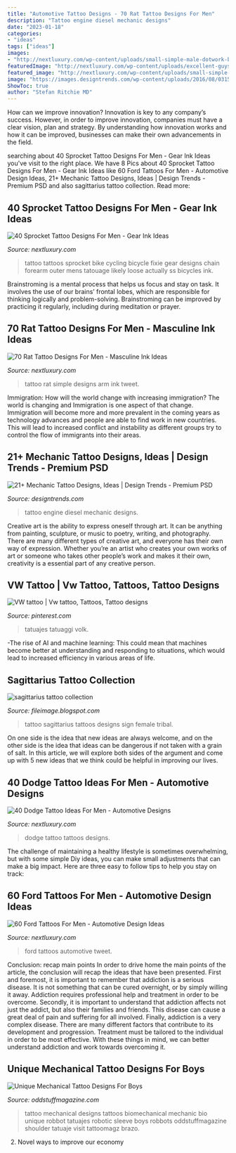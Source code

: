 ```yaml
---
title: "Automotive Tattoo Designs - 70 Rat Tattoo Designs For Men"
description: "Tattoo engine diesel mechanic designs"
date: "2023-01-18"
categories:
- "ideas"
tags: ["ideas"]
images:
- "http://nextluxury.com/wp-content/uploads/small-simple-male-dotwork-black-ink-rat-arm-tattoo-ideas.jpg"
featuredImage: "http://nextluxury.com/wp-content/uploads/excellent-guys-dodge-tattoos.jpg"
featured_image: "http://nextluxury.com/wp-content/uploads/small-simple-male-dotwork-black-ink-rat-arm-tattoo-ideas.jpg"
image: "https://images.designtrends.com/wp-content/uploads/2016/08/03153944/Diesel-Engine-Tattoo-Design.jpg"
ShowToc: true
author: "Stefan Ritchie MD"
---
```



How can we improve innovation?
Innovation is key to any company’s success. However, in order to improve innovation, companies must have a clear vision, plan and strategy. By understanding how innovation works and how it can be improved, businesses can make their own advancements in the field.

	

		
searching about 40 Sprocket Tattoo Designs For Men - Gear Ink Ideas you've visit to the right place. We have 8 Pics about 40 Sprocket Tattoo Designs For Men - Gear Ink Ideas like 60 Ford Tattoos For Men - Automotive Design Ideas, 21+ Mechanic Tattoo Designs, Ideas | Design Trends - Premium PSD and also sagittarius tattoo collection. Read more:
		
    
## 40 Sprocket Tattoo Designs For Men - Gear Ink Ideas

<img loading=lazy src="http://nextluxury.com/wp-content/uploads/mechanical-instructions-sprocket-themed-mens-outer-forearm-tattoos.jpg" onerror="this.onerror=null;this.src='https://tse4.mm.bing.net/th?id=OIP.NZU23uLk7aF0gzcy93epdAAAAA&amp;pid=15.1';" alt="40 Sprocket Tattoo Designs For Men - Gear Ink Ideas">

_Source: nextluxury.com_

>tattoo tattoos sprocket bike cycling bicycle fixie gear designs chain forearm outer mens tatouage likely loose actually ss bicycles ink. 

	

Brainstroming is a mental process that helps us focus and stay on task. It involves the use of our brains’ frontal lobes, which are responsible for thinking logically and problem-solving. Brainstroming can be improved by practicing it regularly, including during meditation or prayer.

    
## 70 Rat Tattoo Designs For Men - Masculine Ink Ideas

<img loading=lazy src="http://nextluxury.com/wp-content/uploads/small-simple-male-dotwork-black-ink-rat-arm-tattoo-ideas.jpg" onerror="this.onerror=null;this.src='https://tse3.mm.bing.net/th?id=OIP.-0G5d8ue8RRwJZWFofP6-AHaHY&amp;pid=15.1';" alt="70 Rat Tattoo Designs For Men - Masculine Ink Ideas">

_Source: nextluxury.com_

>tattoo rat simple designs arm ink tweet. 

	

Immigration: How will the world change with increasing immigration?
The world is changing and Immigration is one aspect of that change. Immigration will become more and more prevalent in the coming years as technology advances and people are able to find work in new countries. This will lead to increased conflict and instability as different groups try to control the flow of immigrants into their areas.

    
## 21+ Mechanic Tattoo Designs, Ideas | Design Trends - Premium PSD

<img loading=lazy src="https://images.designtrends.com/wp-content/uploads/2016/08/03153944/Diesel-Engine-Tattoo-Design.jpg" onerror="this.onerror=null;this.src='https://tse1.mm.bing.net/th?id=OIP.DqxeJ4i_qo49ELMb87lEnAHaJQ&amp;pid=15.1';" alt="21+ Mechanic Tattoo Designs, Ideas | Design Trends - Premium PSD">

_Source: designtrends.com_

>tattoo engine diesel mechanic designs. 

	

Creative art is the ability to express oneself through art. It can be anything from painting, sculpture, or music to poetry, writing, and photography. There are many different types of creative art, and everyone has their own way of expression. Whether you’re an artist who creates your own works of art or someone who takes other people’s work and makes it their own, creativity is a essential part of any creative person.

    
## VW Tattoo | Vw Tattoo, Tattoos, Tattoo Designs

<img loading=lazy src="https://i.pinimg.com/736x/a0/1f/73/a01f7387fa47b6c778dab92c218f4dd9.jpg" onerror="this.onerror=null;this.src='https://tse4.mm.bing.net/th?id=OIP.u0HHE5ziHUnzPye2OXll0gHaHa&amp;pid=15.1';" alt="VW tattoo | Vw tattoo, Tattoos, Tattoo designs">

_Source: pinterest.com_

>tatuajes tatuaggi volk. 

	

-The rise of AI and machine learning: This could mean that machines become better at understanding and responding to situations, which would lead to increased efficiency in various areas of life.

    
## Sagittarius Tattoo Collection

<img loading=lazy src="http://3.bp.blogspot.com/-lPp3JmTtTrk/Tl_6flZWvyI/AAAAAAAACRo/uVYTs5RQdJo/s1600/cool+and+amazing+sagittarius+tattoo+designs.jpg" onerror="this.onerror=null;this.src='https://tse1.mm.bing.net/th?id=OIP.7BcOojcBsshGmzHzbN8G9wAAAA&amp;pid=15.1';" alt="sagittarius tattoo collection">

_Source: fileimage.blogspot.com_

>tattoo sagittarius tattoos designs sign female tribal. 

	

On one side is the idea that new ideas are always welcome, and on the other side is the idea that ideas can be dangerous if not taken with a grain of salt. In this article, we will explore both sides of the argument and come up with 5 new ideas that we think could be helpful in improving our lives.

    
## 40 Dodge Tattoo Ideas For Men - Automotive Designs

<img loading=lazy src="http://nextluxury.com/wp-content/uploads/excellent-guys-dodge-tattoos.jpg" onerror="this.onerror=null;this.src='https://tse2.mm.bing.net/th?id=OIP.SR3GiHHhljDWesMWAxpbggHaHy&amp;pid=15.1';" alt="40 Dodge Tattoo Ideas For Men - Automotive Designs">

_Source: nextluxury.com_

>dodge tattoo tattoos designs. 

	

The challenge of maintaining a healthy lifestyle is sometimes overwhelming, but with some simple Diy ideas, you can make small adjustments that can make a big impact. Here are three easy to follow tips to help you stay on track:

    
## 60 Ford Tattoos For Men - Automotive Design Ideas

<img loading=lazy src="http://nextluxury.com/wp-content/uploads/incredible-ford-tattoos-for-men.jpg" onerror="this.onerror=null;this.src='https://tse3.mm.bing.net/th?id=OIP.5sCkZOxoqQplBWgwVqnMtgHaJP&amp;pid=15.1';" alt="60 Ford Tattoos For Men - Automotive Design Ideas">

_Source: nextluxury.com_

>ford tattoos automotive tweet. 

	

Conclusion: recap main points
In order to drive home the main points of the article, the conclusion will recap the ideas that have been presented. First and foremost, it is important to remember that addiction is a serious disease. It is not something that can be cured overnight, or by simply willing it away. Addiction requires professional help and treatment in order to be overcome. Secondly, it is important to understand that addiction affects not just the addict, but also their families and friends. This disease can cause a great deal of pain and suffering for all involved. Finally, addiction is a very complex disease. There are many different factors that contribute to its development and progression. Treatment must be tailored to the individual in order to be most effective. With these things in mind, we can better understand addiction and work towards overcoming it.

    
## Unique Mechanical Tattoo Designs For Boys

<img loading=lazy src="http://oddstuffmagazine.com/wp-content/uploads/2013/09/Bio-mechanical-Tattoo-13-528x800.jpg" onerror="this.onerror=null;this.src='https://tse2.mm.bing.net/th?id=OIP.L80aVJD-QoZoVW5b_P5W2wHaLO&amp;pid=15.1';" alt="Unique Mechanical Tattoo Designs For Boys">

_Source: oddstuffmagazine.com_

>tattoo mechanical designs tattoos biomechanical mechanic bio unique robbot tatuajes robotic sleeve boys robbots oddstuffmagazine shoulder tatuaje visit tattoomagz brazo. 

	

2. Novel ways to improve our economy

